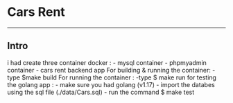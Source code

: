 # Cars Rent
__________________________

## Intro
i had create three container docker :
    - mysql container
    - phpmyadmin container
    - cars rent backend app
For building & running the container:
    -type $make build 
For running the container :
    -type $ make run
for testing the golang app :
    - make sure you had golang (v1.17)
    - import the databes using the sql file (./data/Cars.sql)
    - run the command $ make test